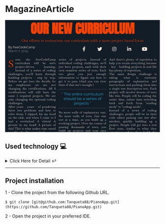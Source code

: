 
# MagazineArticle

![Image text](https://github.com/Tanqueta88/MagazineArticle/blob/master/MagazineArticle.jpg)


<a name="technologies"></a> 
   ## Used technology  💻 
   
<details>
    <summary>Click Here for Detail ↩️</summary>
    <br>
   <p>Used technology:</p>
<ul>
  <li>CSS: <a href="https://lenguajecss.com/css/">Link to the official language documentation</a></li>
  <li>HTML5: <a href="https://lenguajehtml.com/html/">Link to the official language documentation</a></li>
  <li>VS Code: <a href="https://code.visualstudio.com/">Link to the official page</a></li>
</ul>

   </details>
   <hr>

<a name="installation"></a>    
## Project installation
1 - Clone the project from the following Github URL. 
```
$ git clone [git@github.com:Tanqueta88/PianoApp.git](https://github.com/Tanqueta88/PianoApp.git)

```

2 - Open the project in your preferred IDE. 
